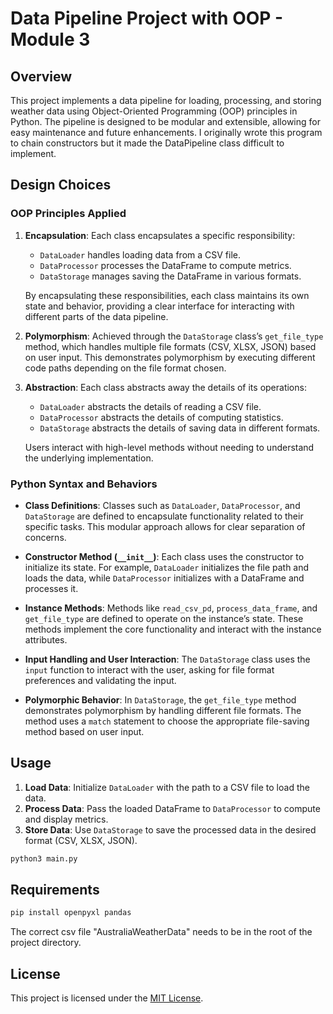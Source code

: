 # Data Pipeline Project with OOP - Module 3

## Overview

This project implements a data pipeline for loading, processing, and storing weather data using Object-Oriented Programming (OOP) principles in Python. The pipeline is designed to be modular and extensible, allowing for easy maintenance and future enhancements.
I originally wrote this program to chain constructors but it made the DataPipeline class difficult to implement.

## Design Choices

### OOP Principles Applied

1. **Encapsulation**: Each class encapsulates a specific responsibility:
   - `DataLoader` handles loading data from a CSV file.
   - `DataProcessor` processes the DataFrame to compute metrics.
   - `DataStorage` manages saving the DataFrame in various formats.

   By encapsulating these responsibilities, each class maintains its own state and behavior, providing a clear interface for interacting with different parts of the data pipeline.


3. **Polymorphism**: Achieved through the `DataStorage` class’s `get_file_type` method, which handles multiple file formats (CSV, XLSX, JSON) based on user input. This demonstrates polymorphism by executing different code paths depending on the file format chosen.

4. **Abstraction**: Each class abstracts away the details of its operations:
   - `DataLoader` abstracts the details of reading a CSV file.
   - `DataProcessor` abstracts the details of computing statistics.
   - `DataStorage` abstracts the details of saving data in different formats.

   Users interact with high-level methods without needing to understand the underlying implementation.

### Python Syntax and Behaviors

- **Class Definitions**: Classes such as `DataLoader`, `DataProcessor`, and `DataStorage` are defined to encapsulate functionality related to their specific tasks. This modular approach allows for clear separation of concerns.

- **Constructor Method (`__init__`)**: Each class uses the constructor to initialize its state. For example, `DataLoader` initializes the file path and loads the data, while `DataProcessor` initializes with a DataFrame and processes it.

- **Instance Methods**: Methods like `read_csv_pd`, `process_data_frame`, and `get_file_type` are defined to operate on the instance’s state. These methods implement the core functionality and interact with the instance attributes.

- **Input Handling and User Interaction**: The `DataStorage` class uses the `input` function to interact with the user, asking for file format preferences and validating the input.

- **Polymorphic Behavior**: In `DataStorage`, the `get_file_type` method demonstrates polymorphism by handling different file formats. The method uses a `match` statement to choose the appropriate file-saving method based on user input.

## Usage

1. **Load Data**: Initialize `DataLoader` with the path to a CSV file to load the data.
2. **Process Data**: Pass the loaded DataFrame to `DataProcessor` to compute and display metrics.
3. **Store Data**: Use `DataStorage` to save the processed data in the desired format (CSV, XLSX, JSON).
```python
python3 main.py
```

## Requirements
```bash
pip install openpyxl pandas
```
The correct csv file "AustraliaWeatherData" needs to be in the root of the project directory.

## License
This project is licensed under the [MIT License](LICENSE).
